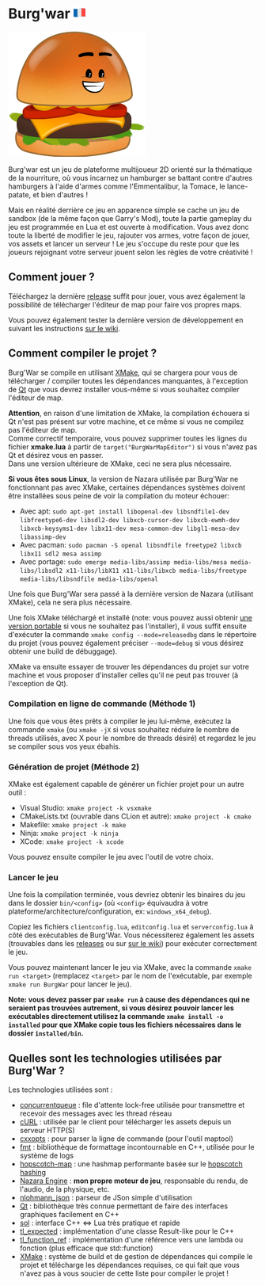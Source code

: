 # Burg'war [![France flag](.github/images/franceflag.png)](README_fr.md)

![Le burger iconique de Burgwar](.github/images/burger.png)

Burg'war est un jeu de plateforme multijoueur 2D orienté sur la thématique de la nourriture, où vous incarnez un hamburger se battant contre d'autres hamburgers à l'aide d'armes comme l'Emmentalibur, la Tomace, le lance-patate, et bien d'autres !

Mais en réalité derrière ce jeu en apparence simple se cache un jeu de sandbox (de la même façon que Garry's Mod), toute la partie gameplay du jeu est programmée en Lua et est ouverte à modification. 
Vous avez donc toute la liberté de modifier le jeu, rajouter vos armes, votre façon de jouer, vos assets et lancer un serveur ! Le jeu s'occupe du reste pour que les joueurs rejoignant votre serveur jouent selon les règles de votre créativité !

## Comment jouer ?

Téléchargez la dernière [release](https://github.com/DigitalPulseSoftware/BurgWar/releases) suffit pour jouer, vous avez également la possibilité de télécharger l'éditeur de map pour faire vos propres maps.

Vous pouvez également tester la dernière version de développement en suivant les instructions [sur le wiki](https://github.com/DigitalPulseSoftware/BurgWar/wiki/%5BFR%5D-T%C3%A9l%C3%A9charger-les-nightlies-pour-jouer-au-jeu-hors-releases).

## Comment compiler le projet ?

Burg'War se compile en utilisant [XMake](https://xmake.io), qui se chargera pour vous de télécharger / compiler toutes les dépendances manquantes, à l'exception de [Qt](https://www.qt.io) que vous devrez installer vous-même si vous souhaitez compiler l'éditeur de map.

**Attention**, en raison d'une limitation de XMake, la compilation échouera si Qt n'est pas présent sur votre machine, et ce même si vous ne compilez pas l'éditeur de map.  
Comme correctif temporaire, vous pouvez supprimer toutes les lignes du fichier **xmake.lua** à partir de `target("BurgWarMapEditor")` si vous n'avez pas Qt et désirez vous en passer.  
Dans une version ultérieure de XMake, ceci ne sera plus nécessaire.

**Si vous êtes sous Linux**, la version de Nazara utilisée par Burg'War ne fonctionnant pas avec XMake, certaines dépendances systèmes doivent être installées sous peine de voir la compilation du moteur échouer:
* Avec apt: `sudo apt-get install libopenal-dev libsndfile1-dev libfreetype6-dev libsdl2-dev libxcb-cursor-dev libxcb-ewmh-dev libxcb-keysyms1-dev libx11-dev mesa-common-dev libgl1-mesa-dev libassimp-dev`
* Avec pacman: `sudo pacman -S openal libsndfile freetype2 libxcb libx11 sdl2 mesa assimp`
* Avec portage: `sudo emerge media-libs/assimp media-libs/mesa media-libs/libsdl2 x11-libs/libX11 x11-libs/libxcb media-libs/freetype media-libs/libsndfile media-libs/openal`

Une fois que Burg'War sera passé à la dernière version de Nazara (utilisant XMake), cela ne sera plus nécessaire.

Une fois XMake téléchargé et installé (note: vous pouvez aussi obtenir [une version portable](https://github.com/xmake-io/xmake/releases) si vous ne souhaitez pas l'installer), il vous suffit ensuite d'exécuter la commande `xmake config --mode=releasedbg` dans le répertoire du projet (vous pouvez également préciser `--mode=debug` si vous désirez obtenir une build de débuggage).

XMake va ensuite essayer de trouver les dépendances du projet sur votre machine et vous proposer d'installer celles qu'il ne peut pas trouver (à l'exception de Qt).

### Compilation en ligne de commande (Méthode 1)

Une fois que vous êtes prêts à compiler le jeu lui-même, exécutez la commande `xmake` (ou `xmake -jX` si vous souhaitez réduire le nombre de threads utilisés, avec X pour le nombre de threads désiré) et regardez le jeu se compiler sous vos yeux ébahis.

### Génération de projet (Méthode 2)

XMake est également capable de générer un fichier projet pour un autre outil :
- Visual Studio: `xmake project -k vsxmake`
- CMakeLists.txt (ouvrable dans CLion et autre): `xmake project -k cmake`
- Makefile: `xmake project -k make`
- Ninja: `xmake project -k ninja`
- XCode: `xmake project -k xcode`

Vous pouvez ensuite compiler le jeu avec l'outil de votre choix.

### Lancer le jeu

Une fois la compilation terminée, vous devriez obtenir les binaires du jeu dans le dossier `bin/<config>` (où `<config>` équivaudra à votre plateforme/architecture/configuration, ex: `windows_x64_debug`).

Copiez les fichiers `clientconfig.lua`, `editconfig.lua` et `serverconfig.lua` à côté des exécutables de Burg'War. Vous nécessiterez également les assets (trouvables dans les [releases](https://github.com/DigitalPulseSoftware/BurgWar/releases) ou sur [sur le wiki](https://github.com/DigitalPulseSoftware/BurgWar/wiki/%5BFR%5D-T%C3%A9l%C3%A9charger-les-nightlies-pour-jouer-au-jeu-hors-releases)) pour exécuter correctement le jeu.

Vous pouvez maintenant lancer le jeu via XMake, avec la commande `xmake run <target>` (remplacez `<target>` par le nom de l'exécutable, par exemple `xmake run BurgWar` pour lancer le jeu).

**Note: vous devez passer par `xmake run` à cause des dépendances qui ne seraient pas trouvées autrement, si vous désirez pouvoir lancer les exécutables directement utilisez la commande `xmake install -o installed` pour que XMake copie tous les fichiers nécessaires dans le dossier `installed/bin`.**

## Quelles sont les technologies utilisées par Burg'War ?

Les technologies utilisées sont :
- [concurrentqueue](https://github.com/cameron314/concurrentqueue) : file d'attente lock-free utilisée pour transmettre et recevoir des messages avec les thread réseau
- [cURL](https://curl.haxx.se/) : utilisée par le client pour télécharger les assets depuis un serveur HTTP(S)
- [cxxopts](https://github.com/jarro2783/cxxopts) : pour parser la ligne de commande (pour l'outil maptool)
- [fmt](https://github.com/fmtlib/fmt) : bibliothèque de formattage incontournable en C++, utilisée pour le système de logs
- [hopscotch-map](https://github.com/Tessil/hopscotch-map) : une hashmap performante basée sur le [hopscotch hashing](https://en.wikipedia.org/wiki/Hopscotch_hashing)
- [Nazara Engine](https://github.com/DigitalPulseSoftware/NazaraEngine) : **mon propre moteur de jeu**, responsable du rendu, de l'audio, de la physique, etc.
- [nlohmann_json](https://json.nlohmann.me) : parseur de JSon simple d'utilisation
- [Qt](https://www.qt.io) : bibliothèque très connue permettant de faire des interfaces graphiques facilement en C++
- [sol](https://github.com/ThePhD/sol2) : interface C++ <=> Lua très pratique et rapide
- [tl_expected](https://github.com/TartanLlama/expected) : implémentation d'une classe Result-like pour le C++
- [tl_function_ref](https://github.com/TartanLlama/function_ref) : implémentation d'une référence vers une lambda ou fonction (plus efficace que std::function)
- [XMake](https://xmake.io) : système de build et de gestion de dépendances qui compile le projet et télécharge les dépendances requises, ce qui fait que vous n'avez pas à vous soucier de cette liste pour compiler le projet !
